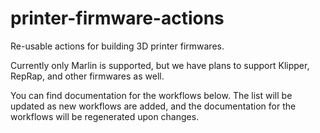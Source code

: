 # printer-firmware-actions

Re-usable actions for building 3D printer firmwares.

Currently only Marlin is supported, but we have plans to support Klipper, RepRap, and other firmwares as well.

You can find documentation for the workflows below. The list will be updated as new workflows are added, and the documentation for
the workflows will be regenerated upon changes.

[//]: # (AUTODOC)

[//]: # (AUTODOC)
